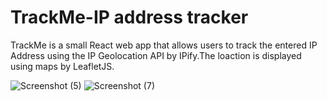# TrackMe-IP address tracker


TrackMe is a small React web app that allows users to track the entered IP Address using the IP Geolocation API by IPify.The loaction is displayed using maps by LeafletJS.


![Screenshot (5)](https://user-images.githubusercontent.com/42784969/113209821-607bb800-9228-11eb-8b57-88d7c587efe3.png)
![Screenshot (7)](https://user-images.githubusercontent.com/42784969/113300937-4f2bbd80-92b3-11eb-85fe-cbe069fc9a73.png)



